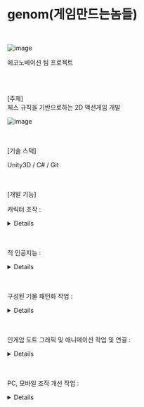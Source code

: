 # genom(게임만드는놈들)
<br/>

![image](https://github.com/JNU-econovation/genom/assets/68218063/18375a81-3a57-4dce-88ff-a91a3eacc7bf)

 
에코노베이션 팀 프로젝트

<br/><br/>
    
[주제]  
체스 규칙을 기반으로하는 2D 액션게임 개발

![image](https://github.com/JNU-econovation/genom/assets/68218063/0fca57d1-30ed-4180-b238-08a4f78092eb)


<br/><br/>
[기술 스택]  

Unity3D / C# / Git


  


<br/><br/>
[개발 기능]  

캐릭터 조작 :

<details>
  
![image](https://github.com/JNU-econovation/genom/assets/68218063/a1d90104-b0e8-49a8-b57d-1f83567dfb26)
![image](https://github.com/JNU-econovation/genom/assets/68218063/ffa7315d-0472-4e42-ace2-e4d4f15ed269)


<br/>
(PC에서)

키보드 방향키에 따라 먼저 Pivot이 각각 8방향 이동하고, 스페이스 키를 누르면 해당 위치로 이동하게 됩니다.


Q 키를 누르면 검기가 나와 주변 8칸에 있는 적을 처치합니다.

E 키를 누르면 거대한 손이 나와 체스판 위의 모든 적을 처치합니다.



<br/>
(모바일에서)

왼쪽의 조이스틱을 조작하야 방향을 지정하고 검 모양 버턴을 눌러 해당 방향으로 이동합니다.

검 위의 좌측 버튼을 클릭하면 검기가 나와 주변 8칸에 있는 적을 처치합니다.

검 위의 우측 버튼을 클릭하면 거대한 손이 나와 체스판 위의 모든 적을 처치합니다.

</details>






<br/><br/>
적 인공지능 :

<details>

BT(행동 트리)를 이용하여 적 기물 인공지능 개발을 진행했습니다.

![image](https://github.com/JNU-econovation/genom/assets/68218063/ea73d5ab-17e8-4fb5-bb89-dbdbeb5d0007)

각 기물마다 TreeAI 스크립트를 통해 사전에 생성된 노드를 조작합니다.

또한 각각의 Controller를 통해 보다 상위 기물에 닿으면 자동으로 파괴되도록 지정했습니다.


</details>
  


<br/><br/>
구성된 기물 패턴화 작업 :

<details>



</details>



<br/><br/>
인게임 도트 그래픽 및 애니메이션 작업 및 연결 : 

<details>



</details>



<br/><br/>
PC, 모바일 조작 개선 작업 :


<details>



</details>




  
